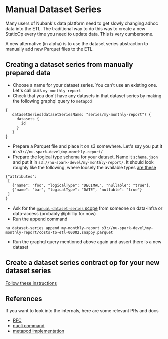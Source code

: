 # Manual Dataset Series

Many users of Nubank's data platform need to get slowly changing adhoc data into the ETL. The traditional way to do this was to create a new StaticOp every time you need to update data. This is very cumbersome.

A new alternative (in alpha) is to use the dataset series abstraction to manually add new Parquet files to the ETL.

## Creating a dataset series from manually prepared data

 - Choose a name for your dataset series. You can't use an existing one. Let's call ours `my-monthly-report`
 - Check that you don't have any datasets in that dataset series by making the following graphql query to `metapod`

 ```
{
    datasetSeries(datasetSeriesName: "series/my-monthly-report") {
      datasets {
        id
      }
    }
}
 ```

 - Prepare a Parquet file and place it on s3 somewhere. Let's say you put it in `s3://nu-spark-devel/my-monthly-report/`
 - Prepare the logical type schema for your dataset. Name it `schema.json` and put it in `s3://nu-spark-devel/my-monthly-report/`. It should look roughly like the following, where loosely the available types [are these](https://github.com/nubank/common-schemata/blob/40ab96f574ffe2d72eabd5b1260d406996f3c789/src/common_schemata/wire/etl.clj#L18-L20)

 ```
 {"attributes":
  [
    {"name": "foo", "logicalType": "DECIMAL", "nullable": "true"},
    {"name": "bar", "logicalType": "DATE", "nullable": "true"}
  ]
}
 ```

 - Ask for the [`manual-dataset-series` scope](https://github.com/nubank/service-scopes/blob/master/service-scopes.md) from someone on data-infra or data-access (probably @phillip for now)
 - Run the append command
 ```
 nu dataset-series append my-monthly-report s3://nu-spark-devel/my-monthly-report/costs-to-etl-00002.snappy.parquet
 ```

 - Run the graphql query mentioned above again and assert there is a new dataset

## Create a dataset series contract op for your new dataset series

[Follow these instructions](/etl-users/dataset_series.md#creating-a-new-dataset-series)

## References

If you want to look into the internals, here are some relevant PRs and docs

- [RFC](https://docs.google.com/document/d/1y12jsmp9CS6o_-qyOl-nfspZ9mUnWdQ7hjctyzJ-gwc/edit#heading=h.g1uhsmsys485)
- [nucli command](https://github.com/nubank/nucli/pull/1435)
- [metapod implementation](https://github.com/nubank/metapod/pull/276)

